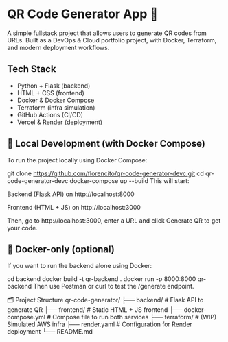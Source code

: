 # QR Code Generator App 🧾

A simple fullstack project that allows users to generate QR codes from URLs. Built as a DevOps & Cloud portfolio project, with Docker, Terraform, and modern deployment workflows.

## Tech Stack
- Python + Flask (backend)
- HTML + CSS (frontend)
- Docker & Docker Compose
- Terraform (infra simulation)
- GitHub Actions (CI/CD)
- Vercel & Render (deployment)

## 🚀 Local Development (with Docker Compose)
To run the project locally using Docker Compose:

git clone https://github.com/florencito/qr-code-generator-devc.git
cd qr-code-generator-devc
docker-compose up --build
This will start:

Backend (Flask API) on http://localhost:8000

Frontend (HTML + JS) on http://localhost:3000

Then, go to http://localhost:3000, enter a URL and click Generate QR to get your code.

## 🐳 Docker-only (optional)
If you want to run the backend alone using Docker:

cd backend
docker build -t qr-backend .
docker run -p 8000:8000 qr-backend
Then use Postman or curl to test the /generate endpoint.

🗂️ Project Structure
qr-code-generator/
├── backend/              # Flask API to generate QR
├── frontend/             # Static HTML + JS frontend
├── docker-compose.yml    # Compose file to run both services
├── terraform/            # (WIP) Simulated AWS infra
├── render.yaml           # Configuration for Render deployment
└── README.md
